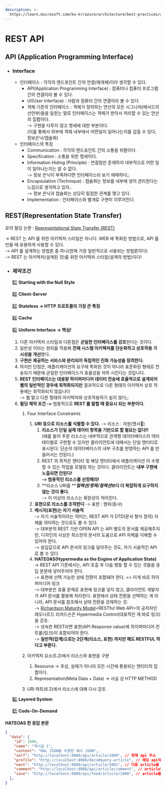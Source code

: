 ```yaml
---
description: >-
  https://learn.microsoft.com/ko-kr/azure/architecture/best-practices/api-design#organize-the-api-design-around-resources
---
```


# REST API

## API (Application Programming Interface)

* ### Interface
  * 인터페이스 : 각각의 엔드포인트 간의 연결(매개체)이라 생각할 수 있다.
    * API(Application Programming Interface) : 컴퓨터나 컴퓨터 프로그램 간의 연결이라 볼 수 있다.
    * UI(User Interface) : 사람과 컴퓨터 간의 연결이라 볼 수 있다.
    * 객체 기준의 인터페이스 : 객체가 정의하는 연산의 모든 시그니처(메서드의 선언부)들을 일컫는 말로 인터페이스는 객체가 받아서 처리할 수 있는 연산의 집합이다.\
      \-> 구현을 다루지 않고 명세에 대한 부분이다.\
      (이를 통해서 외부에 객체 내부에서 어떤일이 일어나는지를 감출 수 있다, 정보은닉/캡슐화)
  * 인터페이스의 특징&#x20;
    * Communication : 각각의 엔드포인트 간의 소통을 위함이다.
    * Specification : 소통을 위한 명세이다.
    * Information Hiding (Principle) : 연결점만 존재하지 내부적으로 어떤 일이 일어나는지는 알 수 없다.\
      \-> 정보 은닉이 부족하다면 인터페이스라 보기 애매하다;;
    * Encapsulation (Technique) : 캡슐화는 정보를 내부에 넣어 관리한다는 느낌으로 생각하고 있자.. \
      \-> 정보 은닉과 캡슐화는 상당히 밀접한 관계를 맺고 있다.
    * Implementation : 인터페이스와 별개로 구현이 이루어진다.

## REST(Representation State Transfer)

로이 필딩 논문 : [Representational State Transfer (REST)](https://www.ics.uci.edu/\~fielding/pubs/dissertation/rest\_arch\_style.htm)

\-> REST 는 API 를 위한 아키텍처 스타일은 아니다. WEB 에 특화된 방법으로, API 를 만들 때 유용하게 사용할 수 있다.\
\-> API 를 설계하는 방법론 중 하나(현재 가장 일반적으로 사용되는 방법론이다)\
\-> REST 는 아키텍처(설계된 것)를 위한 아키텍처 스타일(설계의 방법)이다!

*   ### &#x20;제약조건&#x20;

    1️⃣ **Starting with the Null Style**&#x20;

    2️⃣ **Client-Server**

    3️⃣ **Stateless -> HTTP 프로토콜의 가장 큰 특징**

    4️⃣ **Cache**

    5️⃣ **Uniform Interface → 핵심!**

    1. 다른 아키텍처 스타일과 다른점은 **균일한 인터페이스를 강조**한다는 것이다.
    2. 일반성 이라는 원리를 적용해 **전체 시스템 아키텍처를 단순화하고 상호작용 가시성을 개선**했다.
    3. **구현은 제공하는 서비스와 분리되어 독립적인 진화 가능성을 장려한다.**
    4. 하지만 단점은, 애플리케이션의 요구에 특화된 것이 아니라 표준화된 형태로 전송되기 때문에 균일한 인터페이스가 효율성을 저하 시킨다는 것입니다.
    5. **REST 인터페이스는 대용량 하이퍼미디어 데이터 전송에 효율적으로 설계되어 웹의 일반적인 경우에 최적화되지만** 결과적으로 다른 형태의 아키텍처 상호 작용에는 최적화되지 않습니다 \
       \-> 웹 말고 다른  형태의 아키텍처와 상호작용하기 쉽지 않다;;
    6. **필딩 제약 조건 ->** 범용적으로 **REST 를 말할 때 중요시 되는 부분이다.**
       1.  Four Interface Constraints

           1. **URI 등으로 리소스를 식별할 수 있다.** -> 리소스 : 자원(명사)
              1. **리소스가 단일 실제 데이터 항목을 기반으로 할 필요는 없다!!**\
                 (예를 들어 주문 리소스는 내부적으로 관계형 데이터베이스의 여러 테이블로 구현할 수 있지만  클라이언트에 대해서는 단일 엔티티로 표시된다. 단순히 데이터베이스의 내부 구조를 반영하는 API 를 만들어서는 안된다.)
              2. REST 의 목적은 엔티티 및 해당 엔티티에서 애플리케이션 이 수행 할 수 있는 작업을 모델링 하는 것이다. 클라이언트는 **내부 구현에 노출되면 안된다!**\
                 **-> 범용적인 리소스를 선정해라!**
              3. **리소스 URI를 **_**컬렉션/항목/컬렉션**_**보다 더 복잡하게 요구하지 않는 것이 좋다.**\
                 \-> 이 이상의 리소스는 확장성이 적어진다.
           2. **표현으로 리소스를 조작한다** -> 표현 : 행위(동사)
           3. **메시지(표현)는 자기 서술적**\
              \-> 자기 서술적이라는 의미는, REST API 가 DTD(문서 형식 정의) 자체를 의미하는 것으로도 볼 수 있다.\
              \-> 대부분의 REST 기반 OPEN API  는 API 별도의 문서를 제공해주지만, 디자인의 사상은 최소한의 문서의 도움으로 API 자체를 이해할 수 있어야 한다.\
              \-> 응답값으로 API 문서의 링크를 달아주는 것도, 자기 서술적인 API 로 볼 수 있다
           4. **HATEOAS(Hypermedia as the Engine of Application State)**\
              \->   REST API 기준에서는, API 호출 후 다음 행동 할 수 있는 것들을 응답 본문에 넣어주어야 한다.\
              \-> 표현에 선택 가능한 상태 전환이 포함돼야 한다. => 이게 바로 하이퍼미디어 링크\
              \-> 대부분은 효율 문제로 표현에 링크를 넣지 않고, 클라이언트 개발자가 API 문서를 활용해 처리한다. 표현에서 상태 전환을 선택하는 게 아니라, API 문서를 참조해서 상태 전환을 강제하는 것.\
              \-> [Richardson Maturity Model](https://martinfowler.com/articles/richardsonMaturityModel.html)\<RESTful Web API>의 공저자인 레오나르드 리처드슨은 Hypermedia Control(대표적인 게 바로 링크)을 강조.\
              \-> 성숙한 REST라면 표현(API Response value)에 하이퍼미디어 컨트롤(링크)이 포함되어야 한다.\
              \-> **일반적(업계)으로는 2단계(리소스, 표현) 까지만 해도 RESTFUL 하다고 부른다.**


       2. 아키텍처 요소(5.2)에서 리소스와 표현을 구분
          1. Resource -> 추상, 실체가 아니라 모든 시간에 통용되는 엔티티의 집합이다.
          2. Representation(Meta Data + Data) -> 사실 상 HTTP METHOD
       3. URI 파트(6.2)에서 리소스에 대해 다시 강조

    6️⃣ **Layered System**

    7️⃣ **Code-On-Demand**

**HATEOAS 한 응답 본문**

```json
{
  "data": {
    "id": 1000,
    "name": "게시글 1",
    "content": "HAL JSON을 이용한 예시 JSON",
    "self": "http://localhost:8080/api/article/1000", // 현재 api 주소
    "profile": "http://localhost:8080/docs#query-article", // 해당 api의 문서
    "next": "http://localhost:8080/api/article/1001", // 다음 article을 조회하는 URI
    "comment": "http://localhost:8080/api/article/comment", // article의 댓글 달기
    "save": "http://localhost:8080/api/feed/article/1000", // article을 내 피드로 저장
  },
}
```
